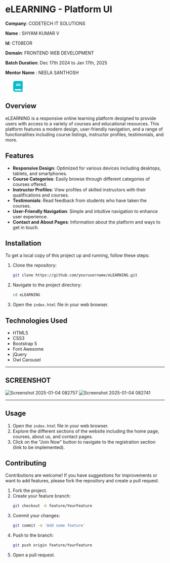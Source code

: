 
# eLEARNING -  Platform UI

**Company**: CODETECH IT SOLUTIONS  

**Name**  : SHYAM KUMAR V 

**Id**: CT08EOR 

**Domain**: FRONTEND WEB DEVELOPMENT   

**Batch Duration**: Dec 17th 2024 to Jan 17th, 2025 

**Mentor Name** : NEELA SANTHOSH




![eLEARNING Logo](img/logo.png)

## Overview

eLEARNING is a responsive online learning platform designed to provide users with access to a variety of courses and educational resources. This platform features a modern design, user-friendly navigation, and a range of functionalities including course listings, instructor profiles, testimonials, and more.

## Features

- **Responsive Design**: Optimized for various devices including desktops, tablets, and smartphones.
- **Course Categories**: Easily browse through different categories of courses offered.
- **Instructor Profiles**: View profiles of skilled instructors with their qualifications and courses.
- **Testimonials**: Read feedback from students who have taken the courses.
- **User-Friendly Navigation**: Simple and intuitive navigation to enhance user experience.
- **Contact and About Pages**: Information about the platform and ways to get in touch.

## Installation

To get a local copy of this project up and running, follow these steps:

1. Clone the repository:
   ```bash
   git clone https://github.com/yourusername/eLEARNING.git
   ```
2. Navigate to the project directory:
   ```bash
   cd eLEARNING
   ```
3. Open the `index.html` file in your web browser.

## Technologies Used

- HTML5
- CSS3
- Bootstrap 5
- Font Awesome
- jQuery
- Owl Carousel
---

## SCREENSHOT

![Screenshot 2025-01-04 082757](https://github.com/user-attachments/assets/dd4d044c-c0e6-43ae-89cf-b607039a32cd)
![Screenshot 2025-01-04 082741](https://github.com/user-attachments/assets/e3a29bf7-3ad8-4f0a-a4b0-f15506c97106)


---
## Usage

1. Open the `index.html` file in your web browser.
2. Explore the different sections of the website including the home page, courses, about us, and contact pages.
3. Click on the "Join Now" button to navigate to the registration section (link to be implemented).

## Contributing

Contributions are welcome! If you have suggestions for improvements or want to add features, please fork the repository and create a pull request.

1. Fork the project.
2. Create your feature branch:
   ```bash
   git checkout -b feature/YourFeature
   ```
3. Commit your changes:
   ```bash
   git commit -m 'Add some feature'
   ```
4. Push to the branch:
   ```bash
   git push origin feature/YourFeature
   ```
5. Open a pull request.




